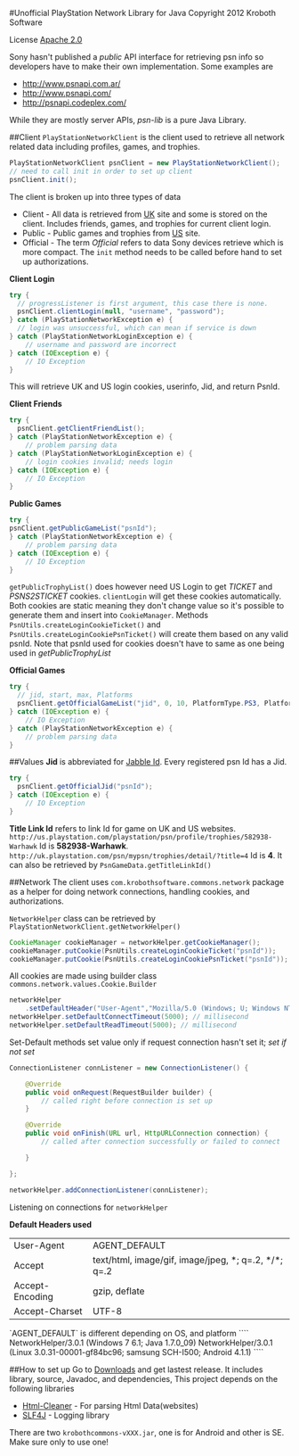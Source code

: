#Unofficial PlayStation Network Library for Java
Copyright 2012 Kroboth Software

License [Apache 2.0](http://www.apache.org/licenses/LICENSE-2.0.html)

Sony hasn't published a _public_ API interface for retrieving psn info so developers have to make their own implementation. Some examples are
* http://www.psnapi.com.ar/
* http://www.psnapi.com/
* http://psnapi.codeplex.com/

While they are mostly server APIs, _psn-lib_ is a pure Java Library.

##Client
`PlayStationNetworkClient` is the client used to retrieve all network related data including profiles, games, and trophies.
````java
PlayStationNetworkClient psnClient = new PlayStationNetworkClient();
// need to call init in order to set up client
psnClient.init();
````
The client is broken up into three types of data
* Client -  All data is retrieved from [UK](http://uk.playstation.com/) site and some is stored on the client. Includes friends, games, and trophies for current client login.
* Public - Public games and trophies from [US](http://us.playstation.com/) site.
* Official - The term _Official_ refers to data Sony devices retrieve which is more compact. The `init` method needs to be called before hand to set up authorizations.


**Client Login**
````java
try {
  // progressListener is first argument, this case there is none. 
  psnClient.clientLogin(null, "username", "password");
} catch (PlayStationNetworkException e) {
  // login was unsuccessful, which can mean if service is down
} catch (PlayStationNetworkLoginException e) {
	// username and password are incorrect
} catch (IOException e) {
	// IO Exception
}
````
This will retrieve UK and US login cookies, userinfo, Jid, and return PsnId.

**Client Friends**
````java
try {
  psnClient.getClientFriendList();
} catch (PlayStationNetworkException e) {
	// problem parsing data
} catch (PlayStationNetworkLoginException e) {
	// login cookies invalid; needs login
} catch (IOException e) {
	// IO Exception
}
````

**Public Games**
````java
try {
psnClient.getPublicGameList("psnId");
} catch (PlayStationNetworkException e) {
	// problem parsing data
} catch (IOException e) {
	// IO Exception
}
````
`getPublicTrophyList()` does however need US Login to get _TICKET_ and _PSNS2STICKET_ cookies. `clientLogin` will get these cookies automatically. Both cookies are static meaning they don't change value so it's possible to generate them and insert into `CookieManager`. Methods `PsnUtils.createLoginCookieTicket()` and `PsnUtils.createLoginCookiePsnTicket()` will create them based on any valid psnId. Note that psnId used for cookies doesn't have to same as one being used in _getPublicTrophyList_

**Official Games**
````java
try {
  // jid, start, max, Platforms
  psnClient.getOfficialGameList("jid", 0, 10, PlatformType.PS3, PlatformType.VITA);
} catch (IOException e) {
	// IO Exception
} catch (PlayStationNetworkException e) {
	// problem parsing data
}
````

##Values
**Jid** is abbreviated for [Jabble Id](http://en.wikipedia.org/wiki/JID#Decentralization_and_addressing). Every registered psn Id has a Jid.
````java
try {
  psnClient.getOfficialJid("psnId");
} catch (IOException e) {
	// IO Exception
}
````

**Title Link Id** refers to link Id for game on UK and US websites. 
`http://us.playstation.com/playstation/psn/profile/trophies/582938-Warhawk`
Id is **582938-Warhawk**.
`http://uk.playstation.com/psn/mypsn/trophies/detail/?title=4`
Id is **4**.
It can also be retrieved by `PsnGameData.getTitleLinkId()`

##Network
The client uses `com.krobothsoftware.commons.network` package as a helper for doing network connections, handling cookies, and authorizations.

`NetworkHelper` class can be retrieved by `PlayStationNetworkClient.getNetworkHelper()`
````java
CookieManager cookieManager = networkHelper.getCookieManager();
cookieManager.putCookie(PsnUtils.createLoginCookieTicket("psnId"));
cookieManager.putCookie(PsnUtils.createLoginCookiePsnTicket("psnId"));
````
All cookies are made using builder class `commons.network.values.Cookie.Builder`

````java
networkHelper
  	.setDefaultHeader("User-Agent","Mozilla/5.0 (Windows; U; Windows NT 6.1; rv:2.2) Gecko/20110201");
networkHelper.setDefaultConnectTimeout(5000); // millisecond
networkHelper.setDefaultReadTimeout(5000); // millisecond
````
Set-Default methods set value only if request connection hasn't set it; _set if not set_

````java
ConnectionListener connListener = new ConnectionListener() {

	@Override
	public void onRequest(RequestBuilder builder) {
		// called right before connection is set up
	}

	@Override
	public void onFinish(URL url, HttpURLConnection connection) {
		// called after connection successfully or failed to connect

	}

};

networkHelper.addConnectionListener(connListener);
````
Listening on connections for `networkHelper`

**Default Headers used**
<table>
<tr>
<td>User-Agent</td>
<td>AGENT_DEFAULT</td>
</tr>
<tr>
<td>Accept</td>
<td>text/html, image/gif, image/jpeg, *; q=.2, */*; q=.2</td>
</tr>
<tr>
<td>Accept-Encoding</td>
<td>gzip, deflate</td>
</tr>
<tr>
<td>Accept-Charset</td>
<td>UTF-8</td>
</tr>
</table>
`AGENT_DEFAULT` is different depending on OS, and platform
````
NetworkHelper/3.0.1 (Windows 7 6.1; Java 1.7.0_09)
NetworkHelper/3.0.1 (Linux 3.0.31-00001-gf84bc96; samsung SCH-I500; Android 4.1.1)
````

##How to set up
Go to [Downloads](https://github.com/KrobothSoftware/psn-lib/downloads) and get lastest release. It includes library, source, Javadoc, and dependencies, This project depends on the following libraries
* [Html-Cleaner](http://htmlcleaner.sourceforge.net/) - For parsing Html Data(websites)
* [SLF4J](http://www.slf4j.org/) - Logging library

There are two `krobothcommons-vXXX.jar`, one is for Android and other is SE. Make sure only to use one!